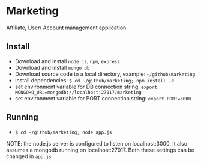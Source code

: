 Marketing
=========

Affiliate, User/ Account management application

Install
-------
*  Download and install `node.js`, `npm`, `express`
*  Download and install `mongo db`
*  Download source code to a local directory, example: `~/github/marketing`
*  install dependencies: `$ cd ~/github/marketing; npm install -d`
*  set environment variable for DB connection string: `export MONGOHQ_URL=mongodb://localhost:27017/marketing`
*  set environment variable for PORT connection string: `export PORT=3000`

Running
-------
*  `$ cd ~/github/marketing; node app.js`

NOTE: the node.js server is configured to listen on localhost:3000. It also assumes a mongodb running on localhost:27017. Both these settings can be changed in `app.js`
